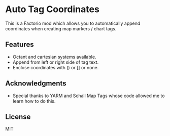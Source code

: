# Auto Tag Coordinates

This is a Factorio mod which allows you to automatically append coordinates when creating map markers / chart tags.

## Features

* Octant and cartesian systems available.
* Append from left or right side of tag text.
* Enclose coordinates with () or [] or none.

## Acknowledgments

* Special thanks to YARM and Schall Map Tags whose code allowed me to learn how to do this.

## License

MIT

